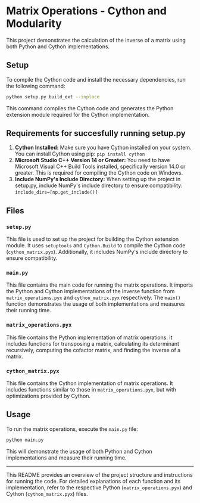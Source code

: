 # Matrix Operations - Cython and Modularity


This project demonstrates the calculation of the inverse of a matrix using both Python and Cython implementations.

## Setup

To compile the Cython code and install the necessary dependencies, run the following command:

```bash
python setup.py build_ext --inplace
```

This command compiles the Cython code and generates the Python extension module required for the Cython implementation.

## Requirements for succesfully running setup.py
1. **Cython Installed:** Make sure you have Cython installed on your system. You can install Cython using pip: `pip install cython`
2. **Microsoft Studio C++ Version 14 or Greater:** You need to have Microsoft Visual C++ Build Tools installed, specifically version 14.0 or greater. This is required for compiling the Cython code on Windows.
3. **Include NumPy's Include Directory:** When setting up the project in setup.py, include NumPy's include directory to ensure compatibility: `include_dirs=[np.get_include()]` 

## Files

### `setup.py`

This file is used to set up the project for building the Cython extension module. It uses `setuptools` and `Cython.Build` to compile the Cython code (`cython_matrix.pyx`). Additionally, it includes NumPy's include directory to ensure compatibility.

### `main.py`

This file contains the main code for running the matrix operations. It imports the Python and Cython implementations of the inverse function from `matrix_operations.pyx` and `cython_matrix.pyx` respectively. The `main()` function demonstrates the usage of both implementations and measures their running time.

### `matrix_operations.pyx`

This file contains the Python implementation of matrix operations. It includes functions for transposing a matrix, calculating its determinant recursively, computing the cofactor matrix, and finding the inverse of a matrix.

### `cython_matrix.pyx`

This file contains the Cython implementation of matrix operations. It includes functions similar to those in `matrix_operations.pyx`, but with optimizations provided by Cython.

## Usage

To run the matrix operations, execute the `main.py` file:

```bash
python main.py
```

This will demonstrate the usage of both Python and Cython implementations and measure their running time.

---

This README provides an overview of the project structure and instructions for running the code. For detailed explanations of each function and its implementation, refer to the respective Python (`matrix_operations.pyx`) and Cython (`cython_matrix.pyx`) files.